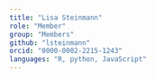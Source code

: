 ```yaml
---
title: "Lisa Steinmann"
role: "Member"
group: "Members"
github: "lsteinmann"
orcid: "0000-0002-2215-1243"
languages: "R, python, JavaScript"
---
```


